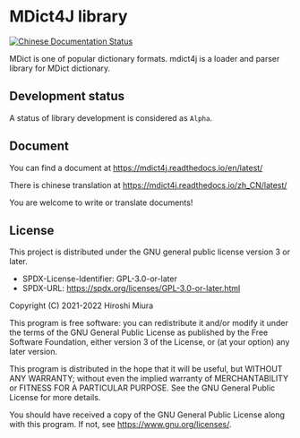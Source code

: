 # MDict4J library

[![Chinese Documentation Status](https://readthedocs.org/projects/mdict4j-chinese/badge/?version=latest)](https://mdict4j.readthedocs.io/zh_CN/latest/?badge=latest) 

MDict is one of popular dictionary formats.
mdict4j is a loader and parser library for MDict dictionary.

## Development status

A status of library development is considered as `Alpha`.

## Document

You can find a document at https://mdict4j.readthedocs.io/en/latest/

There is chinese translation at https://mdict4j.readthedocs.io/zh_CN/latest/ 

You are welcome to write or translate documents!

## License

This project is distributed under the GNU general public license version 3 or later.

- SPDX-License-Identifier: GPL-3.0-or-later
- SPDX-URL: https://spdx.org/licenses/GPL-3.0-or-later.html

Copyright (C) 2021-2022 Hiroshi Miura

This program is free software: you can redistribute it and/or modify it under the terms of the GNU General Public License as published by the Free Software Foundation, either version 3 of the License, or (at your option) any later version.

This program is distributed in the hope that it will be useful, but WITHOUT ANY WARRANTY; without even the implied warranty of MERCHANTABILITY or FITNESS FOR A PARTICULAR PURPOSE. See the GNU General Public License for more details.

You should have received a copy of the GNU General Public License along with this program. If not, see <https://www.gnu.org/licenses/>.
